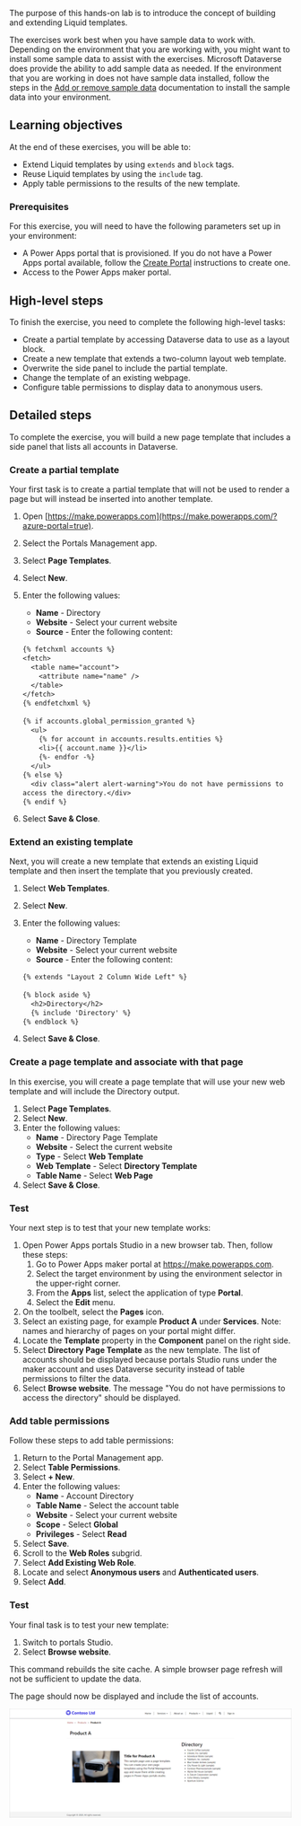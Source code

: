 The purpose of this hands-on lab is to introduce the concept of building and extending Liquid templates.

The exercises work best when you have sample data to work with. Depending on the environment that you are working with, you might want to install some sample data to assist with the exercises. Microsoft Dataverse does provide the ability to add sample data as needed. If the environment that you are working in does not have sample data installed, follow the steps in the [Add or remove sample data](/power-platform/admin/add-remove-sample-data/?azure-portal=true) documentation to install the sample data into your environment.

## Learning objectives

At the end of these exercises, you will be able to:

- Extend Liquid templates by using `extends` and `block` tags.
- Reuse Liquid templates by using the `include` tag.
- Apply table permissions to the results of the new template.

### Prerequisites

For this exercise, you will need to have the following parameters set up in your environment:

- A Power Apps portal that is provisioned. If you do not have a Power Apps portal available, follow the [Create Portal](/powerapps/maker/portals/create-portal/?azure-portal=true) instructions to create one.
- Access to the Power Apps maker portal.

## High-level steps

To finish the exercise, you need to complete the following high-level tasks:

- Create a partial template by accessing Dataverse data to use as a layout block.
- Create a new template that extends a two-column layout web template.
- Overwrite the side panel to include the partial template.
- Change the template of an existing webpage.
- Configure table permissions to display data to anonymous users.

## Detailed steps

To complete the exercise, you will build a new page template that includes a side panel that lists all accounts in Dataverse.  

### Create a partial template

Your first task is to create a partial template that will not be used to render a page but will instead be inserted into another template.

1. Open [https://make.powerapps.com](https://make.powerapps.com/?azure-portal=true).
2. Select the Portals Management app.
3. Select **Page Templates**.
4. Select **New**.
5. Enter the following values:
   - **Name** - Directory 
   - **Website** - Select your current website
   - **Source** - Enter the following content:

    ```twig
    {% fetchxml accounts %}
    <fetch>
      <table name="account">
        <attribute name="name" />
      </table>
    </fetch>
    {% endfetchxml %}
    
    {% if accounts.global_permission_granted %}
      <ul>
        {% for account in accounts.results.entities %} 
        <li>{{ account.name }}</li>
        {%- endfor -%}
      </ul>
    {% else %}
      <div class="alert alert-warning">You do not have permissions to access the directory.</div>
    {% endif %}
    ```

6. Select **Save & Close**.

### Extend an existing template

Next, you will create a new template that extends an existing Liquid template and then insert the template that you previously created.

1. Select **Web Templates**.
2. Select **New**.
3. Enter the following values:
   - **Name** - Directory Template
   - **Website** - Select your current website
   - **Source** - Enter the following content:

    ```twig
    {% extends "Layout 2 Column Wide Left" %}
    
    {% block aside %}
      <h2>Directory</h2>
      {% include 'Directory' %}
    {% endblock %}
    ```

6. Select **Save & Close**.

### Create a page template and associate with that page

In this exercise, you will create a page template that will use your new web template and will include the Directory output.

1. Select **Page Templates**.
2. Select **New**.
3. Enter the following values:
   - **Name** - Directory Page Template
   - **Website** - Select the current website
   - **Type** - Select **Web Template**
   - **Web Template** - Select **Directory Template**
   - **Table Name** - Select **Web Page**
4. Select **Save & Close**.

### Test

Your next step is to test that your new template works:

1. Open Power Apps portals Studio in a new browser tab. Then, follow these steps:
   1. Go to Power Apps maker portal at https://make.powerapps.com.
   2. Select the target environment by using the environment selector in the upper-right corner.
   3. From the **Apps** list, select the application of type **Portal**.
   4. Select the **Edit** menu.
2. On the toolbelt, select the **Pages** icon.
3. Select an existing page, for example **Product A** under **Services**. Note: names and hierarchy of pages on your portal might differ.
4. Locate the **Template** property in the **Component** panel on the right side.
5. Select **Directory Page Template** as the new template.
   The list of accounts should be displayed because portals Studio runs under the maker account and uses Dataverse security instead of table permissions to filter the data.
6. Select **Browse website**.
   The message "You do not have permissions to access the directory" should be displayed.

### Add table permissions

Follow these steps to add table permissions:

1. Return to the Portal Management app.
2. Select **Table Permissions**.
3. Select **+ New**.
4. Enter the following values:
   - **Name** - Account Directory
   - **Table Name** - Select the account table
   - **Website** - Select your current website
   - **Scope** - Select **Global**
   - **Privileges** - Select **Read**
5. Select **Save**.
6. Scroll to the **Web Roles** subgrid.
7. Select **Add Existing Web Role**.
8. Locate and select **Anonymous users** and **Authenticated users**.
9. Select **Add**.

### Test

Your final task is to test your new template:

1. Switch to portals Studio.
2. Select **Browse website**.

This command rebuilds the site cache. A simple browser page refresh will not be sufficient to update the data.

The page should now be displayed and include the list of accounts.

   ![Site cache rebuilt with page displayed and list of accounts.](../media/build-template.png)
